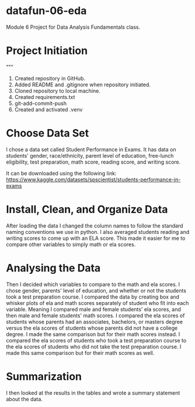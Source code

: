 # datafun-06-eda
Module 6 Project for Data Analysis Fundamentals class. 

# Project Initiation
""" 
1) Created repository in GitHub.
2) Added README and .gitignore when repository initiated. 
3) Cloned repository to local machine. 
4) Created requirements.txt
5) git-add-commit-push
6) Created and activated .venv

# Choose Data Set 

I chose a data set called Student Performance in Exams. It has data on students' gender, race/ethnicity, parent level of education, free-lunch eligibility, test preparation, math score, reading score, and writing score. 

It can be downloaded using the following link: https://www.kaggle.com/datasets/spscientist/students-performance-in-exams

# Install, Clean, and Organize Data

After loading the data I changed the column names to follow the standard naming conventions we use in python. I also averaged students reading and writing scores to come up with an ELA score. This made it easier for me to compare other variables to simply math or ela scores. 

# Analysing the Data

Then I decided which variables to compare to the math and ela scores. I chose gender, parents' level of education, and whether or not the students took a test preparation course. I compared the data by creating box and whisker plots of ela and math scores separately of student who fit into each variable. Meaning I compared male and female students' ela scores, and then male and female students' math scores. I compared the ela scores of students whose parents had an associates, bachelors, or masters degree versus the ela scores of students whose parents did not have a college degree. I made the same comparison but for their math scores instead. I compared the ela scores of students who took a test preparation course to the ela scores of students who did not take the test preparation course. I made this same comparison but for their math scores as well. 

# Summarization 

I then looked at the results in the tables and wrote a summary statement about the data. 